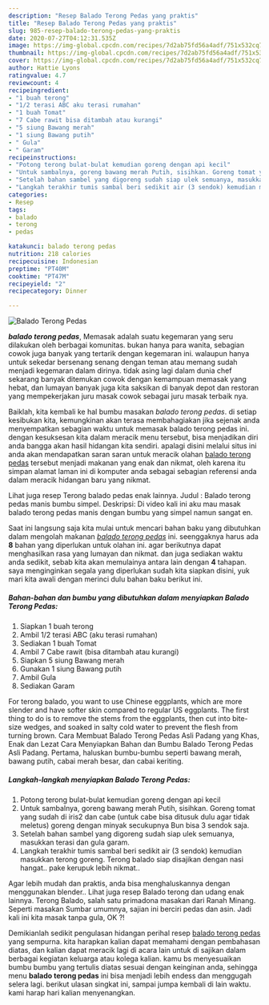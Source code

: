 ```yaml
---
description: "Resep Balado Terong Pedas yang praktis"
title: "Resep Balado Terong Pedas yang praktis"
slug: 985-resep-balado-terong-pedas-yang-praktis
date: 2020-07-27T04:12:31.535Z
image: https://img-global.cpcdn.com/recipes/7d2ab75fd56a4adf/751x532cq70/balado-terong-pedas-foto-resep-utama.jpg
thumbnail: https://img-global.cpcdn.com/recipes/7d2ab75fd56a4adf/751x532cq70/balado-terong-pedas-foto-resep-utama.jpg
cover: https://img-global.cpcdn.com/recipes/7d2ab75fd56a4adf/751x532cq70/balado-terong-pedas-foto-resep-utama.jpg
author: Hattie Lyons
ratingvalue: 4.7
reviewcount: 4
recipeingredient:
- "1 buah terong"
- "1/2 terasi ABC aku terasi rumahan"
- "1 buah Tomat"
- "7 Cabe rawit bisa ditambah atau kurangi"
- "5 siung Bawang merah"
- "1 siung Bawang putih"
- " Gula"
- " Garam"
recipeinstructions:
- "Potong terong bulat-bulat kemudian goreng dengan api kecil"
- "Untuk sambalnya, goreng bawang merah Putih, sisihkan. Goreng tomat yang sudah di iris2 dan cabe (untuk cabe bisa ditusuk dulu agar tidak meletus) goreng dengan minyak secukupnya Bun bisa 3 sendok saja."
- "Setelah bahan sambel yang digoreng sudah siap ulek semuanya, masukkan terasi dan gula garam."
- "Langkah terakhir tumis sambal beri sedikit air (3 sendok) kemudian masukkan terong goreng. Terong balado siap disajikan dengan nasi hangat.. pake kerupuk lebih nikmat.."
categories:
- Resep
tags:
- balado
- terong
- pedas

katakunci: balado terong pedas 
nutrition: 218 calories
recipecuisine: Indonesian
preptime: "PT40M"
cooktime: "PT47M"
recipeyield: "2"
recipecategory: Dinner

---
```



![Balado Terong Pedas](https://img-global.cpcdn.com/recipes/7d2ab75fd56a4adf/751x532cq70/balado-terong-pedas-foto-resep-utama.jpg)

<b><i>balado terong pedas</i></b>, Memasak adalah suatu kegemaran yang seru dilakukan oleh berbagai komunitas. bukan hanya para wanita, sebagian cowok juga banyak yang tertarik dengan kegemaran ini. walaupun hanya untuk sekedar bersenang senang dengan teman atau memang sudah menjadi kegemaran dalam dirinya. tidak asing lagi dalam dunia chef sekarang banyak ditemukan cowok dengan kemampuan memasak yang hebat, dan lumayan banyak juga kita saksikan di banyak depot dan restoran yang mempekerjakan juru masak cowok sebagai juru masak terbaik nya.

Baiklah, kita kembali ke hal bumbu masakan <i>balado terong pedas</i>. di setiap kesibukan kita, kemungkinan akan terasa membahagiakan jika sejenak anda menyempatkan sebagian waktu untuk memasak balado terong pedas ini. dengan kesuksesan kita dalam meracik menu tersebut, bisa menjadikan diri anda bangga akan hasil hidangan kita sendiri. apalagi disini melalui situs ini anda akan mendapatkan saran saran untuk meracik olahan <u>balado terong pedas</u> tersebut menjadi makanan yang enak dan nikmat, oleh karena itu simpan alamat laman ini di komputer anda sebagai sebagian referensi anda dalam meracik hidangan baru yang nikmat.

Lihat juga resep Terong balado pedas enak lainnya. Judul : Balado terong pedas manis bumbu simpel. Deskripsi: Di video kali ini aku mau masak balado terong pedas manis dengan bumbu yang simpel namun sangat en.


Saat ini langsung saja kita mulai untuk mencari bahan baku yang dibutuhkan dalam mengolah makanan <u><i>balado terong pedas</i></u> ini. seenggaknya harus ada <b>8</b> bahan yang diperlukan untuk olahan ini. agar berikutnya dapat menghasilkan rasa yang lumayan dan nikmat. dan juga sediakan waktu anda sedikit, sebab kita akan memulainya antara lain dengan <b>4</b> tahapan. saya menginginkan segala yang diperlukan sudah kita siapkan disini, yuk mari kita awali dengan merinci dulu bahan baku berikut ini.

<!--inarticleads1-->

##### Bahan-bahan dan bumbu yang dibutuhkan dalam menyiapkan Balado Terong Pedas:

1. Siapkan 1 buah terong
1. Ambil 1/2 terasi ABC (aku terasi rumahan)
1. Sediakan 1 buah Tomat
1. Ambil 7 Cabe rawit (bisa ditambah atau kurangi)
1. Siapkan 5 siung Bawang merah
1. Gunakan 1 siung Bawang putih
1. Ambil  Gula
1. Sediakan  Garam


For terong balado, you want to use Chinese eggplants, which are more slender and have softer skin compared to regular US eggplants. The first thing to do is to remove the stems from the eggplants, then cut into bite-size wedges, and soaked in salty cold water to prevent the flesh from turning brown. Cara Membuat Balado Terong Pedas Asli Padang yang Khas, Enak dan Lezat Cara Menyiapkan Bahan dan Bumbu Balado Terong Pedas Asli Padang. Pertama, haluskan bumbu-bumbu seperti bawang merah, bawang putih, cabai merah besar, dan cabai keriting. 

<!--inarticleads2-->

##### Langkah-langkah menyiapkan Balado Terong Pedas:

1. Potong terong bulat-bulat kemudian goreng dengan api kecil
1. Untuk sambalnya, goreng bawang merah Putih, sisihkan. Goreng tomat yang sudah di iris2 dan cabe (untuk cabe bisa ditusuk dulu agar tidak meletus) goreng dengan minyak secukupnya Bun bisa 3 sendok saja.
1. Setelah bahan sambel yang digoreng sudah siap ulek semuanya, masukkan terasi dan gula garam.
1. Langkah terakhir tumis sambal beri sedikit air (3 sendok) kemudian masukkan terong goreng. Terong balado siap disajikan dengan nasi hangat.. pake kerupuk lebih nikmat..


Agar lebih mudah dan praktis, anda bisa menghaluskannya dengan menggunakan blender.. Lihat juga resep Balado terong dan udang enak lainnya. Terong Balado, salah satu primadona masakan dari Ranah Minang. Seperti masakan Sumbar umumnya, sajian ini berciri pedas dan asin. Jadi kali ini kita masak tanpa gula, OK ?! 

Demikianlah sedikit pengulasan hidangan perihal resep <u>balado terong pedas</u> yang sempurna. kita harapkan kalian dapat memahami dengan pembahasan diatas, dan kalian dapat meracik lagi di acara lain untuk di sajikan dalam berbagai kegiatan keluarga atau kolega kalian. kamu bs menyesuaikan bumbu bumbu yang tertulis diatas sesuai dengan keinginan anda, sehingga menu <b>balado terong pedas</b> ini bisa menjadi lebih endess dan menggugah selera lagi. berikut ulasan singkat ini, sampai jumpa kembali di lain waktu. kami harap hari kalian menyenangkan.
